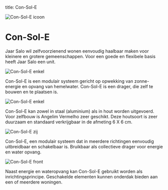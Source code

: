 title: Con-Sol-E

![Con-Sol-E icoon](/assets/icon2.png)

Con-Sol-E
=========

Jaar Salo wil zelfvoorzienend wonen eenvoudig haalbaar maken voor kleinere en grotere gemeenschappen. Voor een goede en flexibele basis heeft Jaar Salo een unit.

![Con-Sol-E enkel](/assets/console5_web.jpg)

Con-Sol-E is een modulair systeem gericht op opwekking van zonne-energie en opvang van hemelwater. Con-Sol-E is een drager, die zelf te bouwen en te plaatsen is.

![Con-Sol-E enkel](/assets/console6_web.jpg)

Con-Sol-E kan zowel in staal (aluminium) als in hout worden uitgevoerd. Voor zelfbouw is Angelim Vermelho zeer geschikt. Deze houtsoort is zeer duurzaam en standaard verkrijgbaar in de afmeting 6 X 6 cm.

![Con-Sol-E zij](/assets/console3_web.jpg)

Con-Sol-E, een modulair systeem dat in meerdere richtingen eenvoudig uitbreidbaar en schakelbaar is. Bruikbaar als collectieve drager voor energie en water opvang.

![Con-Sol-E front](/assets/console2_web.jpg)

Naast energie en wateropvang kan Con-Sol-E gebruikt worden als inrichtingsprincipe. Geschakelde elementen kunnen onderdak bieden aan een of meerdere woningen.

